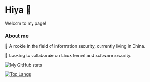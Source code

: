 # Hiya 👋

<!--
**Ganliber/Ganliber** is a ✨ _special_ ✨ repository because its `README.md` (this file) appears on your GitHub profile.

Here are some ideas to get you started:

- 🔭 I’m currently working on ...
- 🌱 I’m currently learning information security.
- 👯 I’m looking to collaborate on ...
- 🤔 I’m looking for help with ...
- 💬 Ask me about ...
- 📫 How to reach me: ...
- 😄 Pronouns: basketball, music and travelling.
- ⚡ Fun fact: ...
-->
Welcom to my page!<p></p>
### About me
👶 A rookie in the field of information security, currently living in China.<p>
👯 Looking to collaborate on Linux kernel and software security.<p>
<!-- 🏀 basketball fan<p>
🎧 pure music lovers<p> -->

![My GitHub stats](https://github-readme-stats.vercel.app/api?username=Ganliber&show_icons=true&theme=tokyonight)
  
[![Top Langs](https://github-readme-stats.vercel.app/api/top-langs/?username=Ganliber&layout=compact)](https://github.com/Ganliber/github-readme-stats)

